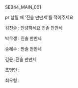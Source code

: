SEB44_MAIN_001

pr 날릴 때 '진솔 만만세'를 적어주세요

김진솔 : 안녕하세요 진솔 만만세

박무생 : 진솔 만만세

송혜수 : 짠솔 만만세

김윤 :진솔 만만세

조명인 :

최우형 :
